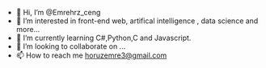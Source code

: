 - 👋 Hi, I’m @Emrehrz_ceng
- 👀 I’m interested in front-end web, artifical intelligence , data science and more...
- 🌱 I’m currently learning C#,Python,C and Javascript.
- 💞️ I’m looking to collaborate on ...
- 📫 How to reach me horuzemre3@gmail.com

<!---
Emrehrz/Emrehrz is a ✨ special ✨ repository because its `README.md` (this file) appears on your GitHub profile.
You can click the Preview link to take a look at your changes.
--->
